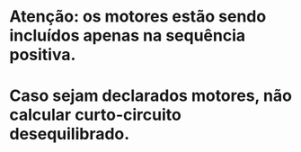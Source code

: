 # Atenção: os motores estão sendo incluídos apenas na sequência positiva.
# Caso sejam declarados motores, não calcular curto-circuito desequilibrado.
